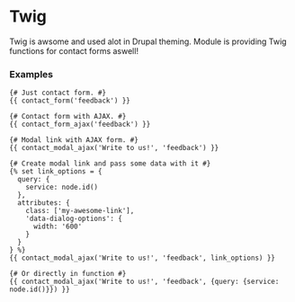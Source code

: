# Twig

Twig is awsome and used alot in Drupal theming. Module is providing Twig functions for contact forms aswell!

### Examples

```twig
{# Just contact form. #}
{{ contact_form('feedback') }}

{# Contact form with AJAX. #}
{{ contact_form_ajax('feedback') }}

{# Modal link with AJAX form. #}
{{ contact_modal_ajax('Write to us!', 'feedback') }}

{# Create modal link and pass some data with it #}
{% set link_options = {
  query: {
    service: node.id()
  },
  attributes: {
    class: ['my-awesome-link'],
    'data-dialog-options': {
      width: '600'
    }
  }
} %}
{{ contact_modal_ajax('Write to us!', 'feedback', link_options) }}

{# Or directly in function #}
{{ contact_modal_ajax('Write to us!', 'feedback', {query: {service: node.id()}}) }}
```